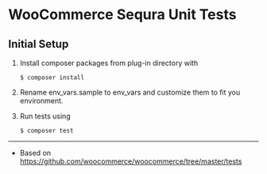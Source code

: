 # WooCommerce Sequra Unit Tests

## Initial Setup

1) Install composer packages from plug-in directory with
    ```
    $ composer install
    ```

2) Rename env_vars.sample to env_vars and customize them to fit you environment.
3) Run tests using 

    ```
    $ composer test
    ```
___
* Based on https://github.com/woocommerce/woocommerce/tree/master/tests